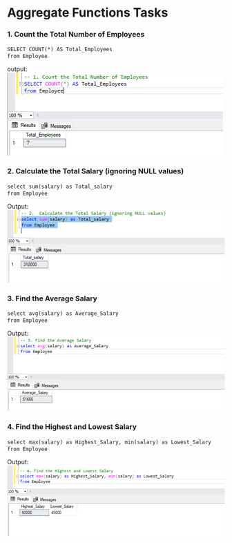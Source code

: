 # Aggregate Functions  Tasks
### 1. Count the Total Number of Employees
```
SELECT COUNT(*) AS Total_Employees 
from Employee

```
output:
![Total_Employees](img/1.png)

### 2.  Calculate the Total Salary (ignoring NULL values) 
```
select sum(salary) as Total_salary
from Employee

```
Output:
![Total_salary](img/2.png)

### 3. Find the Average Salary
```
select avg(salary) as Average_Salary
from Employee
```
Output:
![Average_Salary](img/3.png)

### 4. Find the Highest and Lowest Salary
```
select max(salary) as Highest_Salary, min(salary) as Lowest_Salary
from Employee
```

Output:
![Highest_and_Lowest_Salary](img/4.png)




